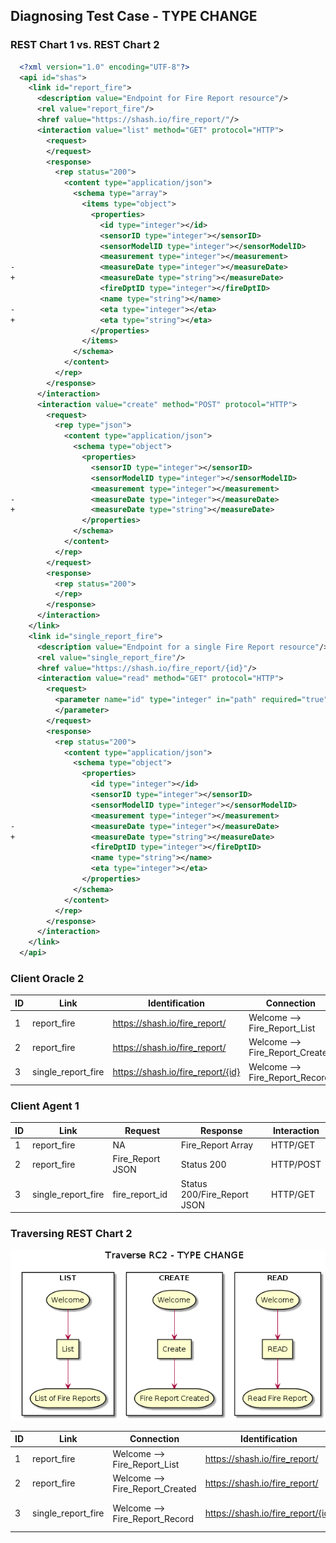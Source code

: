 ## Diagnosing Test Case - TYPE CHANGE

### REST Chart 1 vs. REST Chart 2

```xml
  <?xml version="1.0" encoding="UTF-8"?>
  <api id="shas">
    <link id="report_fire">
      <description value="Endpoint for Fire Report resource"/>
      <rel value="report_fire"/>
      <href value="https://shash.io/fire_report/"/>
      <interaction value="list" method="GET" protocol="HTTP">
        <request>
        </request>
        <response>
          <rep status="200">
            <content type="application/json">
              <schema type="array">
                <items type="object">
                  <properties>
                    <id type="integer"></id>
                    <sensorID type="integer"></sensorID>
                    <sensorModelID type="integer"></sensorModelID>
                    <measurement type="integer"></measurement>
-                   <measureDate type="integer"></measureDate>
+                   <measureDate type="string"></measureDate>
                    <fireDptID type="integer"></fireDptID>
                    <name type="string"></name>
-                   <eta type="integer"></eta>
+                   <eta type="string"></eta>
                  </properties>
                </items>
              </schema>
            </content>
          </rep>
        </response>
      </interaction>
      <interaction value="create" method="POST" protocol="HTTP">
        <request>
          <rep type="json">
            <content type="application/json">
              <schema type="object">
                <properties>
                  <sensorID type="integer"></sensorID>
                  <sensorModelID type="integer"></sensorModelID>
                  <measurement type="integer"></measurement>
-                 <measureDate type="integer"></measureDate>
+                 <measureDate type="string"></measureDate>
                </properties>
              </schema>
            </content>
          </rep>
        </request>
        <response>
          <rep status="200">
          </rep>
        </response>
      </interaction>
    </link>
    <link id="single_report_fire">
      <description value="Endpoint for a single Fire Report resource"/>
      <rel value="single_report_fire"/>
      <href value="https://shash.io/fire_report/{id}"/>
      <interaction value="read" method="GET" protocol="HTTP">
        <request>
          <parameter name="id" type="integer" in="path" required="true">
          </parameter>
        </request>
        <response>
          <rep status="200">
            <content type="application/json">
              <schema type="object">
                <properties>
                  <id type="integer"></id>
                  <sensorID type="integer"></sensorID>
                  <sensorModelID type="integer"></sensorModelID>
                  <measurement type="integer"></measurement>
-                 <measureDate type="integer"></measureDate>
+                 <measureDate type="string"></measureDate>
                  <fireDptID type="integer"></fireDptID>
                  <name type="string"></name>
                  <eta type="integer"></eta>
                </properties>
              </schema>
            </content>
          </rep>
        </response>
      </interaction>
    </link> 
  </api>
```

  
### Client Oracle 2

  |ID|Link|Identification|Connection|
  |---|---|--------------|----------|
  |1|report_fire|https://shash.io/fire_report/|Welcome --> Fire_Report_List|
  |2|report_fire|https://shash.io/fire_report/|Welcome --> Fire_Report_Created|
  |3|single_report_fire|https://shash.io/fire_report/{id}|Welcome --> Fire_Report_Record|


### Client Agent 1

  |ID|Link|Request|Response|Interaction|
  |---|---|-------|--------|-----------|
  |1|report_fire|NA|Fire_Report Array|HTTP/GET|
  |2|report_fire|Fire_Report JSON|Status 200|HTTP/POST|
  |3|single_report_fire|fire_report_id|Status 200/Fire_Report JSON|HTTP/GET|


### Traversing REST Chart 2

![Traverse_TYPE_CHANGE_RC2]

  |ID|Link|Connection|Identification|Interaction|Request|Response|
  |---|---|----------|--------------|-----------|-------|--------|
  |1|report_fire|Welcome --> Fire_Report_List|https://shash.io/fire_report/|HTTP/GET|NA|Fire_Report Array|
  |2|report_fire|Welcome --> Fire_Report_Created|https://shash.io/fire_report/|HTTP/POST|Fire_Report JSON|Status 200|
  |3|single_report_fire|Welcome --> Fire_Report_Record|https://shash.io/fire_report/{id}|HTTP/GET|fire_report_id|Status 200/Fire_Report JSON|

  [Traverse_TYPE_CHANGE_RC2]: https://github.com/AndesRafa/IoT_Challenge8/blob/master/04.Conflict_Identification/02.Traverse_TYPE_CHANGE_RC2.png
